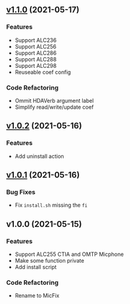 
<a name="v1.1.0"></a>
## [v1.1.0](https://github.com/WingLim/MicFix/compare/v1.0.2...v1.1.0) (2021-05-17)

### Features

* Support ALC236
* Support ALC256
* Support ALC286
* Support ALC288
* Support ALC298
* Reuseable coef config

### Code Refactoring

* Ommit HDAVerb argument label
* Simplify read/write/update coef


<a name="v1.0.2"></a>
## [v1.0.2](https://github.com/WingLim/MicFix/compare/v1.0.1...v1.0.2) (2021-05-16)

### Features

* Add uninstall action


<a name="v1.0.1"></a>
## [v1.0.1](https://github.com/WingLim/MicFix/compare/v1.0.0...v1.0.1) (2021-05-16)

### Bug Fixes

* Fix `install.sh` missing the `fi`


<a name="v1.0.0"></a>
## v1.0.0 (2021-05-15)

### Features

* Support ALC255 CTIA and OMTP Micphone
* Make some function private
* Add install script

### Code Refactoring

* Rename to MicFix

